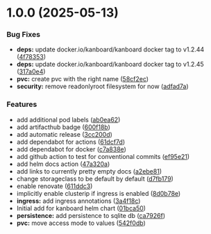 # 1.0.0 (2025-05-13)


### Bug Fixes

* **deps:** update docker.io/kanboard/kanboard docker tag to v1.2.44 ([4f78353](https://github.com/kube-the-home/kanboard-helm/commit/4f78353fbfb60379d49ce7e43daa297af8218667))
* **deps:** update docker.io/kanboard/kanboard docker tag to v1.2.45 ([317a0e4](https://github.com/kube-the-home/kanboard-helm/commit/317a0e4b1962159fc9ce651773c0e1bdec97e6ab))
* **pvc:** create pvc with the right name ([58cf2ec](https://github.com/kube-the-home/kanboard-helm/commit/58cf2ec61f63f564b003550475556f7f6f5a8bc3))
* **security:** remove readonlyroot filesystem for now ([adfad7a](https://github.com/kube-the-home/kanboard-helm/commit/adfad7ab7a98555c101d8ce3c34750b9aaf52d27))


### Features

* add additional pod labels ([ab0ea62](https://github.com/kube-the-home/kanboard-helm/commit/ab0ea62cc510604eab7a5ccf8dcb259e25096815))
* add artifacthub badge ([600f18b](https://github.com/kube-the-home/kanboard-helm/commit/600f18b28c0d039e7b814943591eb7591b491b28))
* add automatic release ([3cc200d](https://github.com/kube-the-home/kanboard-helm/commit/3cc200d935ad1226045962240345935419c97e4b))
* add dependabot for actions ([61dcf7d](https://github.com/kube-the-home/kanboard-helm/commit/61dcf7dedcc2f57a98d24fa411cdd80abe84fbc2))
* add dependabot for docker ([c7a838e](https://github.com/kube-the-home/kanboard-helm/commit/c7a838e4a1ee37a398325a935a442da786be06f7))
* add github action to test for conventional commits ([ef95e21](https://github.com/kube-the-home/kanboard-helm/commit/ef95e213b8d7584fd932303a552fa31b983ac1bc))
* add helm docs action ([47a320a](https://github.com/kube-the-home/kanboard-helm/commit/47a320a3694b160008d61716b61317c3353c8660))
* add links to currently pretty empty docs ([a2ebe81](https://github.com/kube-the-home/kanboard-helm/commit/a2ebe81524f383da511798102556a8284cd11bf4))
* change storageclass to be default by default ([d7fb179](https://github.com/kube-the-home/kanboard-helm/commit/d7fb179bb2cfc98996257e73b9307b0622b21960))
* enable renovate ([611ddc3](https://github.com/kube-the-home/kanboard-helm/commit/611ddc314b5ad283bd7aba89bca13488104ba841))
* implicitly enable clusterip if ingress is enabled ([8d0b78e](https://github.com/kube-the-home/kanboard-helm/commit/8d0b78e398061a013edbe26338d7e5da1217f087))
* **ingress:** add ingress annotations ([3a4f18c](https://github.com/kube-the-home/kanboard-helm/commit/3a4f18c56178c3af48e6d8a326c91196abca8fc6))
* Initial add for kanboard helm chart ([01bca50](https://github.com/kube-the-home/kanboard-helm/commit/01bca50602977202b6224a8774547ffb3b32f53c))
* **persistence:** add persistence to sqlite db ([ca7926f](https://github.com/kube-the-home/kanboard-helm/commit/ca7926f6eac56de700b73acdddc72b5b36e7b2cf))
* **pvc:** move access mode to values ([542f0db](https://github.com/kube-the-home/kanboard-helm/commit/542f0db9f7fbd889655b6a2190b56c88e77122d5))
